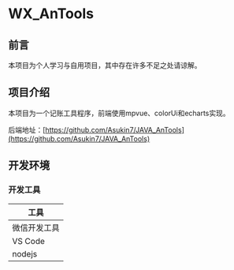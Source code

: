 # WX_AnTools

## 前言

本项目为个人学习与自用项目，其中存在许多不足之处请谅解。

## 项目介绍

本项目为一个记账工具程序，前端使用mpvue、colorUi和echarts实现。

后端地址：[https://github.com/Asukin7/JAVA_AnTools](https://github.com/Asukin7/JAVA_AnTools)

## 开发环境

### 开发工具

| 工具         |
| ------------ |
| 微信开发工具 |
| VS Code      |
| nodejs       |